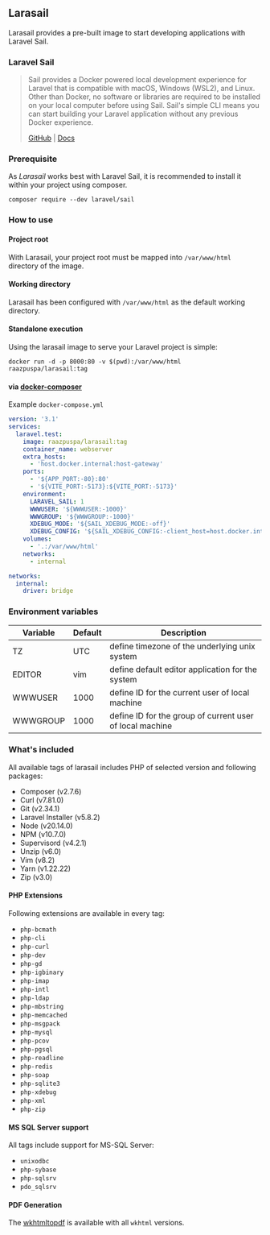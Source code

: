## Larasail

Larasail provides a pre-built image to start developing applications with Laravel Sail.

### Laravel Sail

> Sail provides a Docker powered local development experience for Laravel that is compatible with macOS, Windows (WSL2),
> and Linux. Other than Docker, no software or libraries are required to be installed on your local computer before
> using
> Sail. Sail's simple CLI means you can start building your Laravel application without any previous Docker experience.
>
> [GitHub](https://github.com/laravel/sail) | [Docs](https://laravel.com/docs/9.x/sail)

### Prerequisite

As _Larasail_ works best with Laravel Sail, it is recommended to install it within your project using composer.

```shell
composer require --dev laravel/sail
```

### How to use

#### Project root

With Larasail, your project root must be mapped into `/var/www/html` directory of the image.

#### Working directory

Larasail has been configured with `/var/www/html` as the default working directory.

#### Standalone execution

Using the larasail image to serve your Laravel project is simple:

```shell
docker run -d -p 8000:80 -v $(pwd):/var/www/html raazpuspa/larasail:tag
```

#### via [docker-composer](https://github.com/docker/compose)

Example `docker-compose.yml`

```yaml
version: '3.1'
services:
  laravel.test:
    image: raazpuspa/larasail:tag
    container_name: webserver
    extra_hosts:
      - 'host.docker.internal:host-gateway'
    ports:
      - '${APP_PORT:-80}:80'
      - '${VITE_PORT:-5173}:${VITE_PORT:-5173}'
    environment:
      LARAVEL_SAIL: 1
      WWWUSER: '${WWWUSER:-1000}'
      WWWGROUP: '${WWWGROUP:-1000}'
      XDEBUG_MODE: '${SAIL_XDEBUG_MODE:-off}'
      XDEBUG_CONFIG: '${SAIL_XDEBUG_CONFIG:-client_host=host.docker.internal}'
    volumes:
      - '.:/var/www/html'
    networks:
      - internal

networks:
  internal:
    driver: bridge
```

### Environment variables

| Variable | Default | Description                                              |
|----------|---------|----------------------------------------------------------|
| TZ       | UTC     | define timezone of the underlying unix system            |
| EDITOR   | vim     | define default editor application for the system         |
| WWWUSER  | 1000    | define ID for the current user of local machine          |
| WWWGROUP | 1000    | define ID for the group of current user of local machine |

### What's included

All available tags of larasail includes PHP of selected version and following packages:

- Composer (v2.7.6)
- Curl (v7.81.0)
- Git (v2.34.1)
- Laravel Installer (v5.8.2)
- Node (v20.14.0)
- NPM (v10.7.0)
- Supervisord (v4.2.1)
- Unzip (v6.0)
- Vim (v8.2)
- Yarn (v1.22.22)
- Zip (v3.0)

#### PHP Extensions

Following extensions are available in every tag:

- `php-bcmath`
- `php-cli`
- `php-curl`
- `php-dev`
- `php-gd`
- `php-igbinary`
- `php-imap`
- `php-intl`
- `php-ldap`
- `php-mbstring`
- `php-memcached`
- `php-msgpack`
- `php-mysql`
- `php-pcov`
- `php-pgsql`
- `php-readline`
- `php-redis`
- `php-soap`
- `php-sqlite3`
- `php-xdebug`
- `php-xml`
- `php-zip`

#### MS SQL Server support

All tags include support for MS-SQL Server:

- `unixodbc`
- `php-sybase`
- `php-sqlsrv`
- `pdo_sqlsrv`

#### PDF Generation

The [wkhtmltopdf](https://wkhtmltopdf.org) is available with all `wkhtml` versions.
